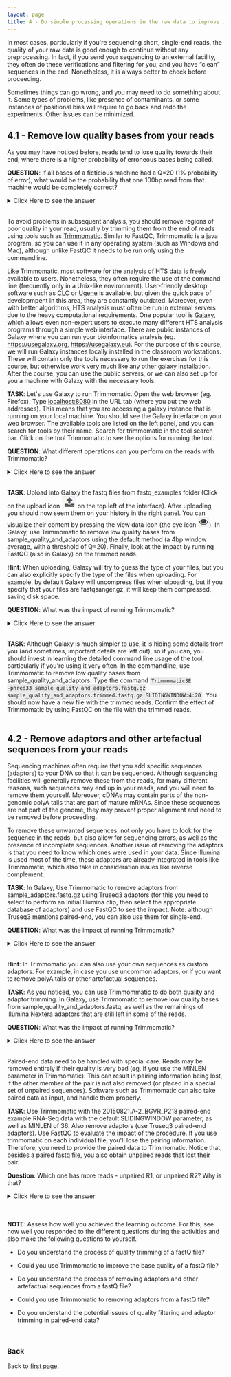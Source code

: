 ```yaml
---
layout: page
title: 4 - Do simple processing operations in the raw data to improve its quality
---
```


In most cases, particularly if you're sequencing short, single-end reads, the quality of your raw data is good enough to continue without any preprocessing. In fact, if you send your sequencing to an external facility, they often do these verifications and filtering for you, and you have “clean” sequences in the end. Nonetheless, it is always better to check before proceeding.

Sometimes things can go wrong, and you may need to do something about it. Some types of problems, like presence of contaminants, or some instances of positional bias will require to go back and redo the experiments. Other issues can be minimized.

## <a id="LO4.1">4.1 - Remove low quality bases from your reads</a>

As you may have noticed before, reads tend to lose quality towards their end, where there is a higher probability of erroneous bases being called.

**QUESTION**: If all bases of a ficticious machine had a Q=20 (1% probability of error), what would be the probability that one 100bp read from that machine would be completely correct?
<details><summary>Click Here to see the answer</summary><p>
P(correct)=(0.99)^100 ~= 36.6%!

This serves to exemplify that many reads in current sequencing machines are likely to have at least one base incorrect.
</p></details>
<br/>

To avoid problems in subsequent analysis, you should remove regions of poor quality in your read, usually by trimming them from the end of reads using tools such as [Trimmomatic](http://www.usadellab.org/cms/?page=trimmomatic). Similar to FastQC, Trimmomatic is a java program, so you can use it in any operating system (such as Windows and Mac), although unlike FastQC it needs to be run only using the commandline.

Like Trimmomatic, most software for the analysis of HTS data is freely available to users. Nonetheless, they often require the use of the command line (frequently only in a Unix-like environment). User-friendly desktop software such as [CLC](https://www.qiagenbioinformatics.com/products/clc-genomics-workbench/) or [Ugene](http://ugene.net/) is available, but given the quick pace of developmpent in this area, they are constantly outdated. Moreover, even with better algorithms, HTS analysis must often be run in external servers due to the heavy computational requirements. One popular tool is [Galaxy](https://galaxyproject.org/), which allows even non-expert users to execute many different HTS analysis programs through a simple web interface. There are public instances of Galaxy where you can run your bioinformatics analysis (eg. https://usegalaxy.org, https://usegalaxy.eu). For the purpose of this course, we will run Galaxy instances locally installed in the classroom workstations. These will contain only the tools necessary to run the exercises for this course, but otherwise work very much like any other galaxy installation. After the course, you can use the public servers, or we can also set up for you a machine with Galaxy with the necessary tools.

**TASK**: Let's use Galaxy to run Trimmomatic. Open the web browser (eg. Firefox). Type [localhost:8080](localhost:8080) in the URL tab (where you put the web addresses). This means that you are accessing a galaxy instance that is running on your local machine. You should see the Galaxy interface on your web browser. The available tools are listed on the left panel, and you can search for tools by their name. Search for trimmomatic in the tool search bar. Click on the tool Trimmomatic to see the options for running the tool.

**QUESTION**: What different operations can you perform on the reads with Trimmomatic?
<details><summary>Click Here to see the answer</summary>
<p>You can perform the following operations with Trimmomatic (either isolated, or in combination):</p>
<pre style="overflow:auto"><ul>
  <li> ILLUMINACLIP: Cut adapter and other illumina-specific sequences from the read</li>
  <li> SLIDINGWINDOW: Perform a sliding window trimming, cutting once the average quality within the window falls below a threshold</li>
  <li> MINLEN: Drop the read if it is below a specified length</li>
  <li> LEADING: Cut bases off the start of a read, if below a threshold quality</li>
  <li> TRAILING: Cut bases off the end of a read, if below a threshold quality</li>
  <li> CROP: Cut the read to a specified length</li>
  <li> HEADCROP: Cut the specified number of bases from the start of the read</li>
  <li> AVGQUAL: Drop the read if the average quality is below a specified value</li>
  <li> MAXINFO: Trim reads adaptively, balancing read length and error rate to maximise the value of each read</li>
</ul></pre>
</details>
<br/>

**TASK**:  Upload into Galaxy the fastq files from fastq_examples folder (Click on the upload icon ![upload](./images/L04/upload.jpg) on the top left of the interface). After uploading, you should now seem them on your history in the right panel. You can visualize their content by pressing the view data icon (the eye icon ![eye](./images/L04/eye.jpg)). In Galaxy, use Trimmomatic to remove low quality bases from sample_quality_and_adaptors using the default method (a 4bp window average, with a threshold of Q=20). Finally, look at the impact by running FastQC (also in Galaxy) on the trimmed reads.
<br/>

**Hint**: When uploading, Galaxy will try to guess the type of your files, but you can also explicitly specify the type of the files when uploading. For example, by default Galaxy will uncompress files when ulpoading, but if you specify that your files are fastqsanger.gz, it will keep them compressed, saving disk space.
<br/>

**QUESTION**: What was the impact of running Trimmomatic?
<details><summary>Click Here to see the answer</summary><p>
The base quality improved significantly. Nonetheless, several sequences now became smaller due to the trimming. Some became very small, and it should even be impossible to use them afterwards in the remaining of the analysis. Therefore, it is common to remove sequences that fall below a certain length (eg. 36bp).
</p></details>
<br/>

**TASK**: Although Galaxy is much simpler to use, it is hiding some details from you (and sometimes, important details are left out), so if you can, you should invest in learning the detailed command line usage of the tool, particularly if you're using it very often. In the commandline, use Trimmomatic to remove low quality bases from sample_quality_and_adaptors. Type the command <code style="background-color:#eaeaea; padding:2px 3px 3px; white-space:pre-wrap">TrimmomaticSE -phred33 sample_quality_and_adaptors.fastq.gz sample_quality_and_adaptors.trimmed.fastq.gz SLIDINGWINDOW:4:20</code>. You should now have a new file with the trimmed reads. Confirm the effect of Trimmomatic by using FastQC on the file with the trimmed reads.
<br/>
<br/>


## <a id="LO4.2">4.2 - Remove adaptors and other artefactual sequences from your reads</a>

Sequencing machines often require that you add specific sequences (adaptors) to your DNA so that it can be sequenced. Although sequencing facilities will generally remove these from the reads, for many different reasons, such sequences may end up in your reads, and you will need to remove them yourself. Moreover, cDNAs may contain parts of the non-genomic polyA tails that are part of mature mRNAs. Since these sequences are not part of the genome, they may prevent proper alignment and need to be removed before proceeding.

To remove these unwanted sequences, not only you have to look for the sequence in the reads, but also allow for sequencing errors, as well as the presence of incomplete sequences. Another issue of removing the adaptors is that you need to know which ones were used in your data. Since Illumina is used most of the time, these adaptors are already integrated in tools like Trimmomatic, which also take in consideration issues like reverse complement.

**TASK**: In Galaxy, Use Trimmomatic to remove adaptors from sample_adaptors.fastq.gz using Truseq3 adaptors (for this you need to select to perform an initial Illumina clip, then select the appropriate database of adaptors) and use FastQC to see the impact. Note: although Truseq3 mentions paired-end, you can also use them for single-end.

**QUESTION**: What was the impact of running Trimmomatic?
<details><summary>Click Here to see the answer</summary><p>
There was no effect in the quality of the sequences, since the original per base quality was already very good. Most reads are now only 36bp long, and the adaptor sequences are no longer present.
</p></details>
<br/>

**Hint**: In Trimmomatic you can also use your own sequences as custom adaptors. For example, in case you use uncommon adaptors, or if you want to remove polyA tails or other artefactual sequences.
<br/>

**TASK**: As you noticed, you can use Trimmommatic to do both quality and adaptor trimming. In Galaxy, use Trimmomatic to remove low quality bases from sample_quality_and_adaptors.fastq, as well as the remainings of illumina Nextera adaptors that are still left in some of the reads.

**QUESTION**: What was the impact of running Trimmomatic?
<details><summary>Click Here to see the answer</summary><p>
The base pair quality of the sequences improved and the few adaptor sequences were also removed.
</p></details>
<br/>

Paired-end data need to be handled with special care. Reads may be removed entirely if their quality is very bad (eg. if you use the MINLEN parameter in Trimmomatic). This can result in pairing information being lost, if the other member of the pair is not also removed (or placed in a special set of unpaired sequences). Software such as Trimmomatic can also take paired data as input, and handle them properly.

**TASK**: Use Trimmomatic with the 20150821.A-2_BGVR_P218 paired-end example RNA-Seq data with the default SLIDINGWINDOW parameter, as well as MINLEN of 36. Also remove adaptors (use Truseq3 paired-end adaptors). Use FastQC to evaluate the impact of the procedure. If you use trimmomatic on each individual file, you'll lose the pairing information. Therefore, you need to provide the paired data to Trimmomatic. Notice that, besides a paired fastq file, you also obtain unpaired reads that lost their pair.

**Question**: Which one has more reads - unpaired R1, or unpaired R2? Why is that?
<details><summary>Click Here to see the answer</summary><p>
The unpaired R1 has a lot more reads than unpaired R2. This is because R2 reads are usually of lower quality and are therefore more often removed.
</p></details>
<br/>
<br/>

**NOTE**: Assess how well you achieved the learning outcome. For this, see how well you responded to the different questions during the activities and also make the following questions to yourself.

  * Do you understand the process of quality trimming of a fastQ file?

  * Could you use Trimmomatic to improve the base quality of a fastQ file?

  * Do you understand the process of removing adaptors and other artefactual sequences from a fastQ file?

  * Could you use Trimmomatic to removing adaptors from a fastQ file?

  * Do you understand the potential issues of quality filtering and adaptor trimming in paired-end data?

<br/>

### Back

Back to [first page](https://maccardoso.github.io/ADER18S/).

